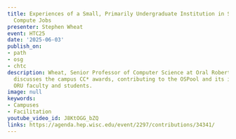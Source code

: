 ```yaml
---
title: Experiences of a Small, Primarily Undergraduate Institution in Servicing OSPool
  Compute Jobs
presenter: Stephen Wheat
event: HTC25
date: '2025-06-03'
publish_on:
- path
- osg
- chtc
description: Wheat, Senior Professor of Computer Science at Oral Roberts University,
  discusses the campus CC* awards, contributing to the OSPool and its impact on the
  ORU faculty and students.
image: null
keywords:
- Campuses
- Facilitation
youtube_video_id: J8KtOGG_bZQ
links: https://agenda.hep.wisc.edu/event/2297/contributions/34341/
---
```

